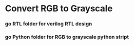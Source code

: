 # Convert RGB to Grayscale
### go RTL folder for verilog RTL design 
### go Python folder for RGB to grayscale python stript
